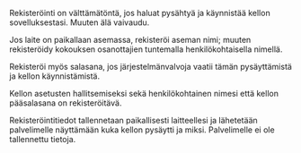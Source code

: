 ﻿Rekisteröinti on välttämätöntä, jos haluat pysähtyä ja käynnistää kellon sovelluksestasi. Muuten älä vaivaudu.

Jos laite on paikallaan asemassa, rekisteröi aseman nimi; muuten rekisteröidy kokouksen osanottajien tuntemalla henkilökohtaisella nimellä.

Rekisteröi myös salasana, jos järjestelmänvalvoja vaatii tämän pysäyttämistä ja kellon käynnistämistä.

Kellon asetusten hallitsemiseksi sekä henkilökohtainen nimesi että kellon pääsalasana on rekisteröitävä.

Rekisteröintitiedot tallennetaan paikallisesti laitteellesi ja lähetetään palvelimelle näyttämään kuka kellon pysäytti ja miksi. Palvelimelle ei ole tallennettu tietoja.